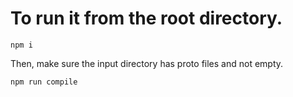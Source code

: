 # To run it from the root directory.

```
npm i
```

Then, make sure the input directory has proto files and not empty.

```
npm run compile
```
